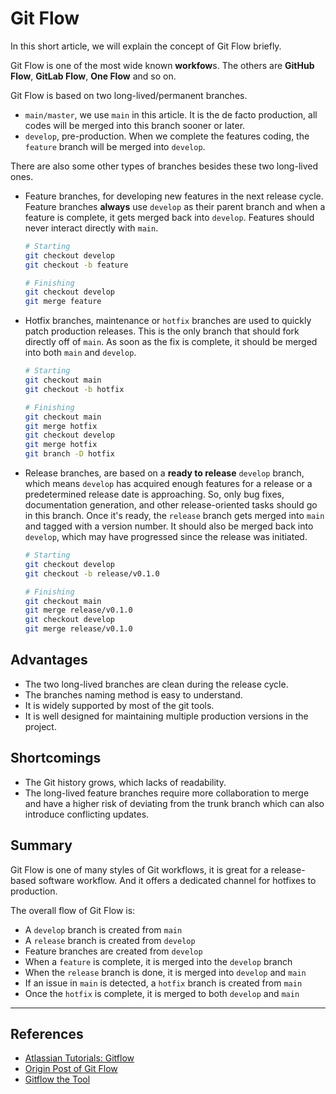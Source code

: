 # Git Flow

In this short article, we will explain the concept of Git Flow briefly.

Git Flow is one of the most wide known **workfow**s. The others are **GitHub Flow**, **GitLab Flow**, **One Flow** and so on. 

Git Flow is based on two long-lived/permanent branches.

- `main/master`, we use `main` in this article. It is the de facto production, all codes will be merged into this branch sooner or later.
- `develop`, pre-production. When we complete the features coding, the `feature` branch will be merged into `develop`.

There are also some other types of branches besides these two long-lived ones.

- Feature branches, for developing new features in the next release cycle. Feature branches **always** use `develop` as their parent branch and when a feature is complete, it gets merged back into `develop`. Features should never interact directly with `main`.

    ```bash
    # Starting 
    git checkout develop
    git checkout -b feature

    # Finishing
    git checkout develop
    git merge feature
    ```

- Hotfix branches, maintenance or `hotfix` branches are used to quickly patch production releases. This is the only branch that should fork directly off of `main`. As soon as the fix is complete, it should be merged into both `main` and `develop`.

    ```bash
    # Starting 
    git checkout main
    git checkout -b hotfix

    # Finishing
    git checkout main
    git merge hotfix
    git checkout develop
    git merge hotfix
    git branch -D hotfix
    ```

- Release branches, are based on a **ready to release** `develop` branch, which means `develop` has acquired enough features for a release or a predetermined release date is approaching. So, only bug fixes, documentation generation, and other release-oriented tasks should go in this branch. Once it's ready, the `release` branch gets merged into `main` and tagged with a version number. It should also be merged back into `develop`, which may have progressed since the release was initiated.

    ```bash
    # Starting 
    git checkout develop
    git checkout -b release/v0.1.0

    # Finishing
    git checkout main
    git merge release/v0.1.0
    git checkout develop
    git merge release/v0.1.0    
    ```

## Advantages

- The two long-lived branches are clean during the release cycle.
- The branches naming method is easy to understand.
- It is widely supported by most of the git tools.
- It is well designed for maintaining multiple production versions in the project.

## Shortcomings

- The Git history grows, which lacks of readability.
- The long-lived feature branches require more collaboration to merge and have a higher risk of deviating from the trunk branch which can also introduce conflicting updates.


## Summary

Git Flow is one of many styles of Git workflows, it is great for a release-based software workflow. And it offers a dedicated channel for hotfixes to production.

The overall flow of Git Flow is:

- A `develop` branch is created from `main`
- A `release` branch is created from `develop`
- Feature branches are created from `develop`
- When a `feature` is complete, it is merged into the `develop` branch
- When the `release` branch is done, it is merged into `develop` and `main`
- If an issue in `main` is detected, a `hotfix` branch is created from `main`
- Once the `hotfix` is complete, it is merged to both `develop` and `main`

---

## References

- [Atlassian Tutorials: Gitflow](https://www.atlassian.com/git/tutorials/comparing-workflows/gitflow-workflow)
- [Origin Post of Git Flow](https://nvie.com/posts/a-successful-git-branching-model/)
- [Gitflow the Tool](https://github.com/nvie/gitflow)

